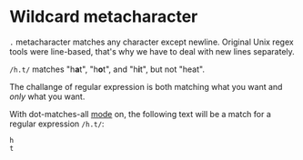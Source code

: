 # Wildcard metacharacter

`.` metacharacter matches any character except newline. Original Unix regex tools were line-based, that's why we have to deal with new lines separately.

`/h.t/` matches "h**a**t", "h**o**t", and "h**i**t", but not "heat".

The challange of regular expression is both matching what you want and *only* what you want.

With dot-matches-all [mode](modes.md) on, the following text will be a match for a regular expression `/h.t/`:

```text
h
t
```
